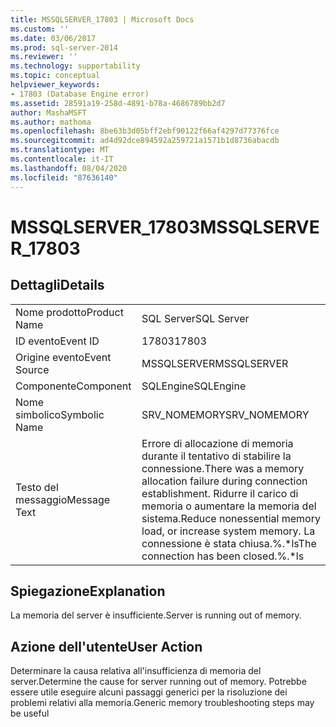 ```yaml
---
title: MSSQLSERVER_17803 | Microsoft Docs
ms.custom: ''
ms.date: 03/06/2017
ms.prod: sql-server-2014
ms.reviewer: ''
ms.technology: supportability
ms.topic: conceptual
helpviewer_keywords:
- 17803 (Database Engine error)
ms.assetid: 28591a19-258d-4891-b78a-4686789bb2d7
author: MashaMSFT
ms.author: mathoma
ms.openlocfilehash: 8be63b3d05bff2ebf90122f66af4297d77376fce
ms.sourcegitcommit: ad4d92dce894592a259721a1571b1d8736abacdb
ms.translationtype: MT
ms.contentlocale: it-IT
ms.lasthandoff: 08/04/2020
ms.locfileid: "87636140"
---
```

# <a name="mssqlserver_17803"></a><span data-ttu-id="2f9cc-102">MSSQLSERVER_17803</span><span class="sxs-lookup"><span data-stu-id="2f9cc-102">MSSQLSERVER_17803</span></span>
    
## <a name="details"></a><span data-ttu-id="2f9cc-103">Dettagli</span><span class="sxs-lookup"><span data-stu-id="2f9cc-103">Details</span></span>  
  
|||  
|-|-|  
|<span data-ttu-id="2f9cc-104">Nome prodotto</span><span class="sxs-lookup"><span data-stu-id="2f9cc-104">Product Name</span></span>|<span data-ttu-id="2f9cc-105">SQL Server</span><span class="sxs-lookup"><span data-stu-id="2f9cc-105">SQL Server</span></span>|  
|<span data-ttu-id="2f9cc-106">ID evento</span><span class="sxs-lookup"><span data-stu-id="2f9cc-106">Event ID</span></span>|<span data-ttu-id="2f9cc-107">17803</span><span class="sxs-lookup"><span data-stu-id="2f9cc-107">17803</span></span>|  
|<span data-ttu-id="2f9cc-108">Origine evento</span><span class="sxs-lookup"><span data-stu-id="2f9cc-108">Event Source</span></span>|<span data-ttu-id="2f9cc-109">MSSQLSERVER</span><span class="sxs-lookup"><span data-stu-id="2f9cc-109">MSSQLSERVER</span></span>|  
|<span data-ttu-id="2f9cc-110">Componente</span><span class="sxs-lookup"><span data-stu-id="2f9cc-110">Component</span></span>|<span data-ttu-id="2f9cc-111">SQLEngine</span><span class="sxs-lookup"><span data-stu-id="2f9cc-111">SQLEngine</span></span>|  
|<span data-ttu-id="2f9cc-112">Nome simbolico</span><span class="sxs-lookup"><span data-stu-id="2f9cc-112">Symbolic Name</span></span>|<span data-ttu-id="2f9cc-113">SRV_NOMEMORY</span><span class="sxs-lookup"><span data-stu-id="2f9cc-113">SRV_NOMEMORY</span></span>|  
|<span data-ttu-id="2f9cc-114">Testo del messaggio</span><span class="sxs-lookup"><span data-stu-id="2f9cc-114">Message Text</span></span>|<span data-ttu-id="2f9cc-115">Errore di allocazione di memoria durante il tentativo di stabilire la connessione.</span><span class="sxs-lookup"><span data-stu-id="2f9cc-115">There was a memory allocation failure during connection establishment.</span></span> <span data-ttu-id="2f9cc-116">Ridurre il carico di memoria o aumentare la memoria del sistema.</span><span class="sxs-lookup"><span data-stu-id="2f9cc-116">Reduce nonessential memory load, or increase system memory.</span></span> <span data-ttu-id="2f9cc-117">La connessione è stata chiusa.%.\*ls</span><span class="sxs-lookup"><span data-stu-id="2f9cc-117">The connection has been closed.%.\*ls</span></span>|  
  
## <a name="explanation"></a><span data-ttu-id="2f9cc-118">Spiegazione</span><span class="sxs-lookup"><span data-stu-id="2f9cc-118">Explanation</span></span>  
 <span data-ttu-id="2f9cc-119">La memoria del server è insufficiente.</span><span class="sxs-lookup"><span data-stu-id="2f9cc-119">Server is running out of memory.</span></span>  
  
## <a name="user-action"></a><span data-ttu-id="2f9cc-120">Azione dell'utente</span><span class="sxs-lookup"><span data-stu-id="2f9cc-120">User Action</span></span>  
 <span data-ttu-id="2f9cc-121">Determinare la causa relativa all'insufficienza di memoria del server.</span><span class="sxs-lookup"><span data-stu-id="2f9cc-121">Determine the cause for server running out of memory.</span></span> <span data-ttu-id="2f9cc-122">Potrebbe essere utile eseguire alcuni passaggi generici per la risoluzione dei problemi relativi alla memoria.</span><span class="sxs-lookup"><span data-stu-id="2f9cc-122">Generic memory troubleshooting steps may be useful</span></span>  
  
  
